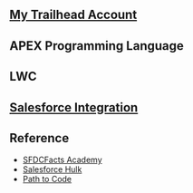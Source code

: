 ## [My Trailhead Account](https://trailblazer.me/id/itsaboutcode)

## APEX Programming Language

## LWC

## [Salesforce Integration](SalesforceIntegration.md)


## Reference

- [SFDCFacts Academy](https://www.youtube.com/channel/UCMjPIPV4-WfywFcCkXnHr6w)
- [Salesforce Hulk](https://www.youtube.com/c/SalesforceHulk)
- [Path to Code](https://www.youtube.com/c/PathtoCode)

